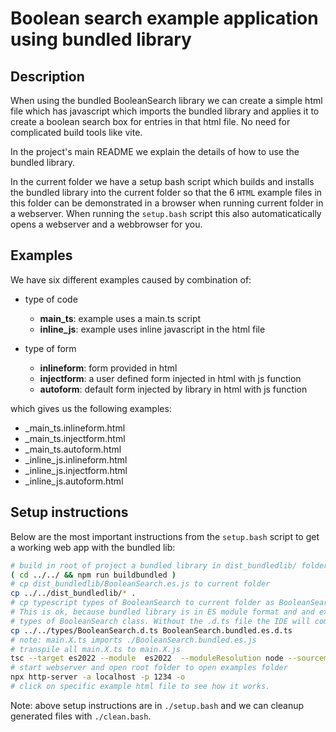 # Boolean search example application using bundled library

## Description

When using the bundled BooleanSearch library we can create a simple html file which
has javascript which imports the bundled library and applies it to create a boolean
search box for entries in that html file. No need for complicated build tools like
vite.

In the project's main README we explain the details of how to use the bundled
library.

In the current folder we have a setup bash script which builds and installs the
bundled library into the current folder so that the 6 `HTML` example files in this
folder can be demonstrated in a browser when running current folder in a webserver.
When running the `setup.bash` script this also automaticatically opens a webserver
and a webbrowser for you.

## Examples

We have six different examples caused by combination of:

- type of code

  - **main_ts**: example uses a main.ts script
  - **inline_js**: example uses inline javascript in the html file

- type of form

  - **inlineform**: form provided in html
  - **injectform**: a user defined form injected in html with js function
  - **autoform**: default form injected by library in html with js function

which gives us the following examples:

- \_main_ts.inlineform.html
- \_main_ts.injectform.html
- \_main_ts.autoform.html
- \_inline_js.inlineform.html
- \_inline_js.injectform.html
- \_inline_js.autoform.html

## Setup instructions

Below are the most important instructions from the `setup.bash` script to get a
working web app with the bundled lib:

```bash
# build in root of project a bundled library in dist_bundledlib/ folder
( cd ../../ && npm run buildbundled )
# cp dist_bundledlib/BooleanSearch.es.js to current folder
cp ../../dist_bundledlib/* .
# cp typescript types of BooleanSearch to current folder as BooleanSearch.es.d.ts
# This is ok, because bundled library is in ES module format and and exports typescript
# types of BooleanSearch class. Without the .d.ts file the IDE will complain about types.
cp ../../types/BooleanSearch.d.ts BooleanSearch.bundled.es.d.ts
# note: main.X.ts imports ./BooleanSearch.bundled.es.js
# transpile all main.X.ts to main.X.js
tsc --target es2022 --module  es2022  --moduleResolution node --sourcemap main.*.ts
# start webserver and open root folder to open examples folder
npx http-server -a localhost -p 1234 -o
# click on specific example html file to see how it works.
```

Note: above setup instructions are in `./setup.bash` and we can cleanup generated
files with `./clean.bash`.
